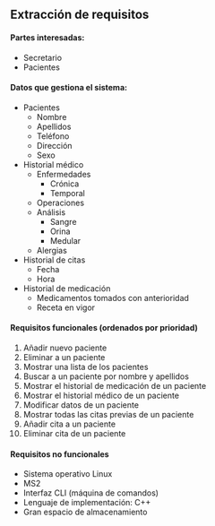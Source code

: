 ## Extracción de requisitos

#### Partes interesadas:
* Secretario
* Pacientes

#### Datos que gestiona el sistema:
* Pacientes
  * Nombre
  * Apellidos
  * Teléfono
  * Dirección
  * Sexo
* Historial médico
  * Enfermedades
    * Crónica
    * Temporal
  * Operaciones
  * Análisis
    * Sangre
	* Orina
	* Medular
  * Alergias
* Historial de citas
  * Fecha
  * Hora
* Historial de medicación
  * Medicamentos tomados con anterioridad
  * Receta en vigor

#### Requisitos funcionales (ordenados por prioridad)
1. Añadir nuevo paciente
1. Eliminar a un paciente
1. Mostrar una lista de los pacientes
1. Buscar a un paciente por nombre y apellidos
1. Mostrar el historial de medicación de un paciente
1. Mostrar el historial médico de un paciente
1. Modificar datos de un paciente
1. Mostrar todas las citas previas de un paciente
1. Añadir cita a un paciente
1. Eliminar cita de un paciente

#### Requisitos no funcionales
* Sistema operativo Linux
* MS2
* Interfaz CLI (máquina de comandos)
* Lenguaje de implementación: C++
* Gran espacio de almacenamiento
